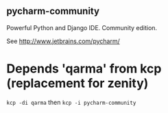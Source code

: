 ## pycharm-community

Powerful Python and Django IDE. Community edition.

See http://www.jetbrains.com/pycharm/

# Depends 'qarma' from kcp (replacement for zenity)

`kcp -di qarma` 
    then
`kcp -i pycharm-community`
